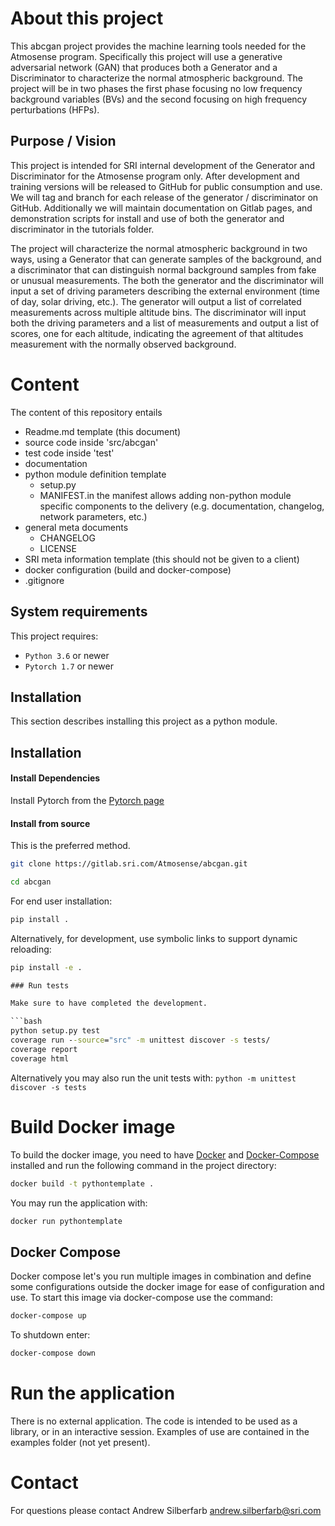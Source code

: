 # About this project

This abcgan project provides the machine learning tools needed for the Atmosense program. Specifically this project will use a generative adversarial network (GAN) that produces both a Generator and a Discriminator to characterize the normal atmospheric background. The project will be in two phases the first phase focusing no low frequency background variables (BVs) and the second focusing on high frequency perturbations (HFPs).

## Purpose / Vision

This project is intended for SRI internal development of the Generator and Discriminator for the Atmosense program only. After development and training versions will be released to GitHub for public consumption and use. We will tag and branch for each release of the generator / discriminator on GitHub. Additionally we will maintain documentation on Gitlab pages, and demonstration scripts for install and use of both the generator and discriminator in the tutorials folder.

The project will characterize the normal atmospheric background in two ways, using a Generator that can generate samples of the background, and a discriminator that can distinguish normal background samples from fake or unusual measurements. The both the generator and the discriminator will input a set of driving parameters describing the external environment (time of day, solar driving, etc.). The generator will output a list of correlated measurements across multiple altitude bins. The discriminator will input both the driving parameters and a list of measurements and output a list of scores, one for each altitude, indicating the agreement of that altitudes measurement with the normally observed background.

# Content

The content of this repository entails

* Readme.md template (this document)
* source code inside 'src/abcgan'
* test code inside 'test'
* documentation
* python module definition template
  - setup.py
  - MANIFEST.in the manifest allows adding non-python module specific components to the delivery (e.g. documentation, changelog, network parameters, etc.)
* general meta documents
  - CHANGELOG
  - LICENSE
* SRI meta information template (this should not be given to a client)
* docker configuration (build and docker-compose)
* .gitignore


## System requirements

This project requires:

* `Python 3.6` or newer
* `Pytorch 1.7` or newer

## Installation

This section describes installing this project as a python module.


## Installation

#### Install Dependencies

Install Pytorch from the [Pytorch page](https://pytorch.org/get-started/locally/)

#### Install from source
This is the preferred method.
```bash
git clone https://gitlab.sri.com/Atmosense/abcgan.git
```

```cmd
cd abcgan
```
For end user installation:
```cmd
pip install .
```

Alternatively, for development, use symbolic links to support dynamic reloading:
```cmd
pip install -e .

### Run tests

Make sure to have completed the development.

```bash
python setup.py test
coverage run --source="src" -m unittest discover -s tests/
coverage report
coverage html
```

Alternatively you may also run the unit tests with: `python -m unittest discover -s tests`

# Build Docker image

To build the docker image, you need to have [Docker](https://www.docker.com/) and [Docker-Compose](https://docs.docker.com/compose/install/) installed and run the following command in the project directory:

```bash
docker build -t pythontemplate .
```

You may run the application with:

```bash
docker run pythontemplate
```

## Docker Compose

Docker compose let's you run multiple images in combination and define some configurations outside the docker image for ease of configuration and use. To start this image via docker-compose use the command:

```bash
docker-compose up
```

To shutdown enter:

```bash
docker-compose down
```

# Run the application

There is no external application. The code is intended to be used as a library, or in an interactive session. Examples of use are contained in the examples folder (not yet present).

# Contact

For questions please contact Andrew Silberfarb <andrew.silberfarb@sri.com>
